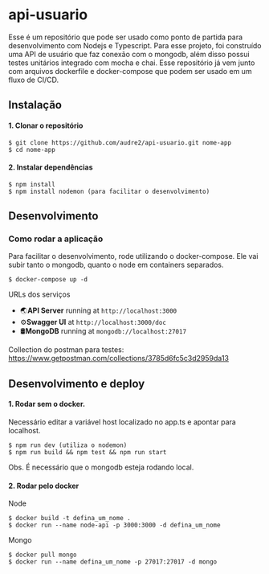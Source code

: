 # api-usuario

Esse é um repositório que pode ser usado como ponto de partida para desenvolvimento com Nodejs e Typescript. Para esse projeto, foi construído uma API de usuário que faz conexão com o mongodb, além disso possui testes unitários integrado com mocha e chai. Esse repositório já vem junto com arquivos dockerfile e docker-compose que podem ser usado em um fluxo de CI/CD.

## Instalação

#### 1. Clonar o repositório

```
$ git clone https://github.com/audre2/api-usuario.git nome-app
$ cd nome-app
```

#### 2. Instalar dependências

```
$ npm install
$ npm install nodemon (para facilitar o desenvolvimento)
```
## Desenvolvimento

### Como rodar a aplicação

Para facilitar o desenvolvimento, rode utilizando o docker-compose. Ele vai subir tanto o mongodb, quanto o node em containers separados.

```
$ docker-compose up -d
```

URLs dos serviços
* 🌏**API Server** running at `http://localhost:3000`
* ⚙️**Swagger UI** at `http://localhost:3000/doc`
* 🛢️**MongoDB** running at `mongodb://localhost:27017`

Collection do postman para testes:
https://www.getpostman.com/collections/3785d6fc5c3d2959da13

## Desenvolvimento e deploy
#### 1. Rodar sem o docker.

Necessário editar a variável host localizado no app.ts e apontar para localhost.

```
$ npm run dev (utiliza o nodemon)
$ npm run build && npm test && npm run start
```
Obs. É necessário que o mongodb esteja rodando local.

#### 2. Rodar pelo docker

Node
```
$ docker build -t defina_um_nome .
$ docker run --name node-api -p 3000:3000 -d defina_um_nome
```
Mongo
```
$ docker pull mongo
$ docker run --name defina_um_nome -p 27017:27017 -d mongo
```

